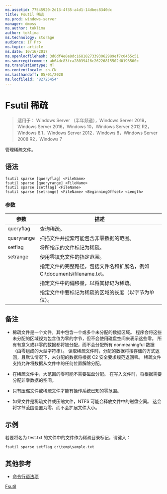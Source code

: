 ```yaml
---
ms.assetid: 77545920-2d13-4f35-a4d1-14dbec8340dc
title: Fsutil 稀疏
ms.prod: windows-server
manager: dmoss
ms.author: toklima
author: toklima
ms.technology: storage
audience: IT Pro
ms.topic: article
ms.date: 10/16/2017
ms.openlocfilehash: 3d0df4e8e8dc16818273393062989ef7c0455c51
ms.sourcegitcommit: ab64dc83fca28039416c26226815502d0193500c
ms.translationtype: MT
ms.contentlocale: zh-CN
ms.lasthandoff: 05/01/2020
ms.locfileid: "82725454"
---
```

# <a name="fsutil-sparse"></a>Fsutil 稀疏
> 适用于： Windows Server （半年频道），Windows Server 2019，Windows Server 2016，Windows 10，Windows Server 2012 R2，Windows 8.1，Windows Server 2012，Windows 8，Windows Server 2008 R2，Windows 7

管理稀疏文件。



## <a name="syntax"></a>语法

```
fsutil sparse [queryflag] <FileName>
fsutil sparse [queryrange] <FileName>
fsutil sparse [setflag] <FileName>
fsutil sparse [setrange] <FileName> <BeginningOffset> <Length>
```

### <a name="parameters"></a>参数

|     参数     |                                                    描述                                                    |
|-------------------|-------------------------------------------------------------------------------------------------------------------|
|     queryflag     |                                                  查询稀疏。                                                  |
|    queryrange     |                        扫描文件并搜索可能包含非零数据的范围。                        |
|      setflag      |                                        将所指示的文件标记为稀疏。                                        |
|     setrange      |                                   使用零填充文件的指定范围。                                   |
|    <FileName>     | 指定文件的完整路径，包括文件名和扩展名，例如 C:\documents\filename.txt。 |
| <BeginningOffset> |                              指定文件中的偏移量，以将其标记为稀疏。                              |
|     <Length>      |                 指定文件中要标记为稀疏的区域的长度（以字节为单位）。                 |

## <a name="remarks"></a>备注

-   稀疏文件是一个文件，其中包含一个或多个未分配的数据区域。 程序会将这些未分配的区域视为包含值为零的字节，但不会使用磁盘空间来表示这些零。 所有有意义或非零的数据都将被分配，而不会分配所有 nonmeaningful 数据（由零组成的大型字符串）。 读取稀疏文件时，分配的数据将按存储的方式返回，且默认情况下，未分配的数据将根据 C2 安全要求规范返回零。 稀疏文件支持允许将数据从文件中的任何位置解除分配。

-   在稀疏文件中，大范围的零可能不需要磁盘分配。 在写入文件时，将根据需要分配非零数据的空间。

-   只有压缩文件或稀疏文件才能有操作系统已知的零范围。

-   如果文件是稀疏文件或压缩文件，NTFS 可能会释放文件中的磁盘空间。 这会将字节范围设置为零，而不会扩展文件大小。

## <a name="examples"></a><a name="BKMK_examples"></a>示例
若要将名为 test.txt 的文件中的文件作为稀疏目录标记，请键入：

```
fsutil sparse setflag c:\temp\sample.txt 
```

## <a name="additional-references"></a>其他参考
- [命令行语法项](command-line-syntax-key.md)

[Fsutil](Fsutil.md)


